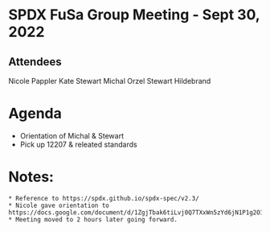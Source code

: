 # SPDX FuSa Group Meeting - Sept 30, 2022

## Attendees
Nicole Pappler
Kate Stewart
Michal Orzel
Stewart Hildebrand

# Agenda
   * Orientation of Michal & Stewart
   * Pick up 12207 & releated standards

# Notes: 
    * Reference to https://spdx.github.io/spdx-spec/v2.3/
    * Nicole gave orientation to https://docs.google.com/document/d/1ZgjTbak6tiLvj0Q7TXxWn5zYd6jN1P1g2O1qgTdpWCg/edit#
    * Meeting moved to 2 hours later going forward.
